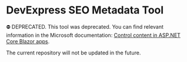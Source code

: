 # DevExpress SEO Metadata Tool

⛔ DEPRECATED. This tool was deprecated. You can find relevant information in the Microsoft documentation: [Control <head> content in ASP.NET Core Blazor apps](https://learn.microsoft.com/en-us/aspnet/core/blazor/components/control-head-content?view=aspnetcore-6.0).

The current repository will not be updated in the future.
